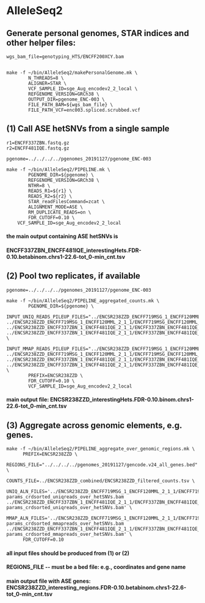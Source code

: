 # AlleleSeq2

## Generate personal genomes, STAR indices and other helper files:



```
wgs_bam_file=genotyping_HTS/ENCFF200XCY.bam


make -f ~/bin/AlleleSeq2/makePersonalGenome.mk \
        N_THREADS=8 \
        ALIGNER=STAR \
        VCF_SAMPLE_ID=sge_Aug_encodev2_2_local \
        REFGENOME_VERSION=GRCh38 \
        OUTPUT_DIR=pgenome_ENC-003 \
        FILE_PATH_BAM=${wgs_bam_file} \
        FILE_PATH_VCF=enc003.spliced.scrubbed.vcf 
```



## (1) Call ASE hetSNVs from a single sample ###

```
r1=ENCFF337ZBN.fastq.gz
r2=ENCFF481IQE.fastq.gz  

pgenome=../../../../pgenomes_20191127/pgenome_ENC-003

make -f ~/bin/AlleleSeq2/PIPELINE.mk \
        PGENOME_DIR=${pgenome} \
        REFGENOME_VERSION=GRCh38 \
        NTHR=8 \
        READS_R1=${r1} \
        READS_R2=${r2} \
        STAR_readFilesCommand=zcat \
        ALIGNMENT_MODE=ASE \
        RM_DUPLICATE_READS=on \
        FDR_CUTOFF=0.10 \
	VCF_SAMPLE_ID=sge_Aug_encodev2_2_local
```

#### the main output containing ASE hetSNVs is 
#### ENCFF337ZBN_ENCFF481IQE_interestingHets.FDR-0.10.betabinom.chrs1-22.6-tot_0-min_cnt.tsv





## (2) Pool two replicates, if available ###

```
pgenome=../../../../pgenomes_20191127/pgenome_ENC-003

make -f ~/bin/AlleleSeq2/PIPELINE_aggregated_counts.mk \
        PGENOME_DIR=${pgenome} \
        INPUT_UNIQ_READS_PILEUP_FILES="../ENCSR238ZZD_ENCFF719MSG_1_ENCFF120MML_2_1_1/ENCFF719MSG_ENCFF120MML_hap1_uniqreads.mpileup    ../ENCSR238ZZD_ENCFF719MSG_1_ENCFF120MML_2_1_1/ENCFF719MSG_ENCFF120MML_hap2_uniqreads.mpileup ../ENCSR238ZZD_ENCFF337ZBN_1_ENCFF481IQE_2_1_1/ENCFF337ZBN_ENCFF481IQE_hap1_uniqreads.mpileup ../ENCSR238ZZD_ENCFF337ZBN_1_ENCFF481IQE_2_1_1/ENCFF337ZBN_ENCFF481IQE_hap2_uniqreads.mpileup" \
        INPUT_MMAP_READS_PILEUP_FILES="../ENCSR238ZZD_ENCFF719MSG_1_ENCFF120MML_2_1_1/ENCFF719MSG_ENCFF120MML_hap1_mmapreads.mpileup ../ENCSR238ZZD_ENCFF719MSG_1_ENCFF120MML_2_1_1/ENCFF719MSG_ENCFF120MML_hap2_mmapreads.mpileup ../ENCSR238ZZD_ENCFF337ZBN_1_ENCFF481IQE_2_1_1/ENCFF337ZBN_ENCFF481IQE_hap1_mmapreads.mpileup ../ENCSR238ZZD_ENCFF337ZBN_1_ENCFF481IQE_2_1_1/ENCFF337ZBN_ENCFF481IQE_hap2_mmapreads.mpileup" \
        PREFIX=ENCSR238ZZD \
        FDR_CUTOFF=0.10 \
        VCF_SAMPLE_ID=sge_Aug_encodev2_2_local
```

#### main output file: ENCSR238ZZD_interestingHets.FDR-0.10.binom.chrs1-22.6-tot_0-min_cnt.tsv



## (3) Aggregate across genomic elements, e.g. genes. ### 

```
make -f ~/bin/AlleleSeq2/PIPELINE_aggregate_over_genomic_regions.mk \
	  PREFIX=ENCSR238ZZD \
	  REGIONS_FILE="../../../../pgenomes_20191127/gencode.v24_all_genes.bed" \
	  COUNTS_FILE=../ENCSR238ZZD_combined/ENCSR238ZZD_filtered_counts.tsv \
	  UNIQ_ALN_FILES='../ENCSR238ZZD_ENCFF719MSG_1_ENCFF120MML_2_1_1/ENCFF719MSG_ENCFF120MML_ASE-params_crdsorted_uniqreads_over_hetSNVs.bam ../ENCSR238ZZD_ENCFF337ZBN_1_ENCFF481IQE_2_1_1/ENCFF337ZBN_ENCFF481IQE_ASE-params_crdsorted_uniqreads_over_hetSNVs.bam' \
	  MMAP_ALN_FILES='../ENCSR238ZZD_ENCFF719MSG_1_ENCFF120MML_2_1_1/ENCFF719MSG_ENCFF120MML_ASE-params_crdsorted_mmapreads_over_hetSNVs.bam ../ENCSR238ZZD_ENCFF337ZBN_1_ENCFF481IQE_2_1_1/ENCFF337ZBN_ENCFF481IQE_ASE-params_crdsorted_mmapreads_over_hetSNVs.bam' \
	  FDR_CUTOFF=0.10  
```


#### all input files should be produced from (1) or (2)

####  REGIONS_FILE -- must be a bed file: e.g., coordinates and gene name

#### main output file with ASE genes: ENCSR238ZZD_interesting_regions.FDR-0.10.betabinom.chrs1-22.6-tot_0-min_cnt.tsv 
